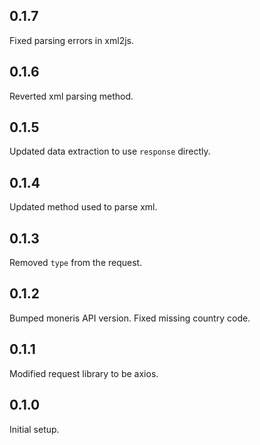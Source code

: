 ## 0.1.7

Fixed parsing errors in xml2js.

## 0.1.6

Reverted xml parsing method.

## 0.1.5

Updated data extraction to use `response` directly.

## 0.1.4

Updated method used to parse xml.

## 0.1.3

Removed `type` from the request.

## 0.1.2

Bumped moneris API version.
Fixed missing country code.

## 0.1.1

Modified request library to be axios.

## 0.1.0

Initial setup.